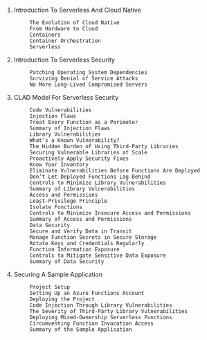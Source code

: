 1. Introduction To Serverless And Cloud Native

            The Evolution of Cloud Native
            From Hardware to Cloud
            Containers
            Container Orchestration
            Serverless

2. Introduction To Serverless Security
  
            Patching Operating System Dependencies
            Surviving Denial of Service Attacks
            No More Long-Lived Compromised Servers

3. CLAD Model For Serverless Security
  
            Code Vulnerabilities
            Injection Flaws
            Treat Every Function as a Perimeter
            Summary of Injection Flaws
            Library Vulnerabilities
            What’s a Known Vulnerability?
            The Hidden Burden of Using Third-Party Libraries
            Securing Vulnerable Libraries at Scale
            Proactively Apply Security Fixes
            Know Your Inventory
            Eliminate Vulnerabilities Before Functions Are Deployed
            Don’t Let Deployed Functions Lag Behind
            Controls to Minimize Library Vulnerabilities
            Summary of Library Vulnerabilities
            Access and Permissions
            Least-Privilege Principle
            Isolate Functions
            Controls to Minimize Insecure Access and Permissions
            Summary of Access and Permissions
            Data Security
            Secure and Verify Data in Transit
            Manage Function Secrets in Secure Storage
            Rotate Keys and Credentials Regularly
            Function Information Exposure
            Controls to Mitigate Sensitive Data Exposure
            Summary of Data Security

4. Securing A Sample Application
  
            Project Setup
            Setting Up an Azure Functions Account
            Deploying the Project
            Code Injection Through Library Vulnerabilities
            The Severity of Third-Party Library Vulnerabilities
            Deploying Mixed-Ownership Serverless Functions
            Circumventing Function Invocation Access
            Summary of the Sample Application
